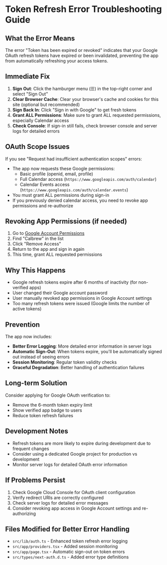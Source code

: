 # Token Refresh Error Troubleshooting Guide

## What the Error Means
The error "Token has been expired or revoked" indicates that your Google OAuth refresh tokens have expired or been invalidated, preventing the app from automatically refreshing your access tokens.

## Immediate Fix
1. **Sign Out**: Click the hamburger menu (☰) in the top-right corner and select "Sign Out"
2. **Clear Browser Cache**: Clear your browser's cache and cookies for this site (optional but recommended)
3. **Sign Back In**: Click "Sign in with Google" to get fresh tokens
4. **Grant ALL Permissions**: Make sure to grant ALL requested permissions, especially Calendar access
5. **Check Console**: If sign-in still fails, check browser console and server logs for detailed errors

## OAuth Scope Issues
If you see "Request had insufficient authentication scopes" errors:
- The app now requests these Google permissions:
  - Basic profile (openid, email, profile)
  - Full Calendar access (`https://www.googleapis.com/auth/calendar`)
  - Calendar Events access (`https://www.googleapis.com/auth/calendar.events`)
- You must grant ALL permissions during sign-in
- If you previously denied calendar access, you need to revoke app permissions and re-authorize

## Revoking App Permissions (if needed)
1. Go to [Google Account Permissions](https://myaccount.google.com/permissions)
2. Find "Calbrew" in the list
3. Click "Remove Access"
4. Return to the app and sign in again
5. This time, grant ALL requested permissions

## Why This Happens
- Google refresh tokens expire after 6 months of inactivity (for non-verified apps)
- User changed their Google account password
- User manually revoked app permissions in Google Account settings
- Too many refresh tokens were issued (Google limits the number of active tokens)

## Prevention
The app now includes:
- **Better Error Logging**: More detailed error information in server logs
- **Automatic Sign-Out**: When tokens expire, you'll be automatically signed out instead of seeing errors
- **Session Monitoring**: Regular token validity checks
- **Graceful Degradation**: Better handling of authentication failures

## Long-term Solution
Consider applying for Google OAuth verification to:
- Remove the 6-month token expiry limit
- Show verified app badge to users
- Reduce token refresh failures

## Development Notes
- Refresh tokens are more likely to expire during development due to frequent changes
- Consider using a dedicated Google project for production vs development
- Monitor server logs for detailed OAuth error information

## If Problems Persist
1. Check Google Cloud Console for OAuth client configuration
2. Verify redirect URIs are correctly configured
3. Check server logs for detailed error messages
4. Consider revoking app access in Google Account settings and re-authorizing

## Files Modified for Better Error Handling
- `src/lib/auth.ts` - Enhanced token refresh error logging
- `src/app/providers.tsx` - Added session monitoring
- `src/app/page.tsx` - Automatic sign-out on token errors
- `src/types/next-auth.d.ts` - Added error type definitions
